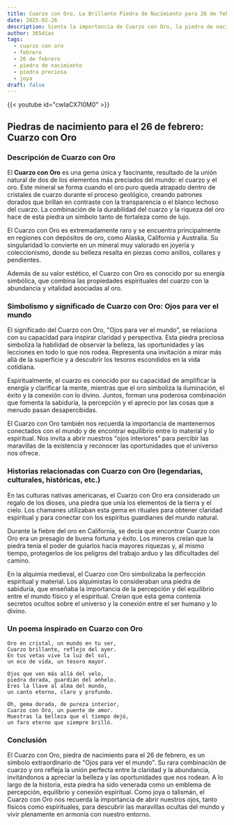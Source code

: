```yaml
---
title: Cuarzo con Oro, La Brillante Piedra de Nacimiento para 26 de febrero
date: 2025-02-26
description: Sienta la importancia de Cuarzo con Oro, la piedra de nacimiento de 26 de febrero que simboliza Ojos para ver el mundo. Deje que su belleza y significado iluminen su día.
author: 365días
tags:
  - cuarzo con oro
  - febrero
  - 26 de febrero
  - piedra de nacimiento
  - piedra preciosa
  - joya
draft: false
---
```


{{< youtube id="cwIaCX7I0M0" >}}

## Piedras de nacimiento para el 26 de febrero: Cuarzo con Oro

### Descripción de Cuarzo con Oro

El **Cuarzo con Oro** es una gema única y fascinante, resultado de la unión natural de dos de los elementos más preciados del mundo: el cuarzo y el oro. Este mineral se forma cuando el oro puro queda atrapado dentro de cristales de cuarzo durante el proceso geológico, creando patrones dorados que brillan en contraste con la transparencia o el blanco lechoso del cuarzo. La combinación de la durabilidad del cuarzo y la riqueza del oro hace de esta piedra un símbolo tanto de fortaleza como de lujo.

El Cuarzo con Oro es extremadamente raro y se encuentra principalmente en regiones con depósitos de oro, como Alaska, California y Australia. Su singularidad lo convierte en un mineral muy valorado en joyería y coleccionismo, donde su belleza resalta en piezas como anillos, collares y pendientes.

Además de su valor estético, el Cuarzo con Oro es conocido por su energía simbólica, que combina las propiedades espirituales del cuarzo con la abundancia y vitalidad asociadas al oro.

### Simbolismo y significado de Cuarzo con Oro: Ojos para ver el mundo

El significado del Cuarzo con Oro, "Ojos para ver el mundo", se relaciona con su capacidad para inspirar claridad y perspectiva. Esta piedra preciosa simboliza la habilidad de observar la belleza, las oportunidades y las lecciones en todo lo que nos rodea. Representa una invitación a mirar más allá de la superficie y a descubrir los tesoros escondidos en la vida cotidiana.

Espiritualmente, el cuarzo es conocido por su capacidad de amplificar la energía y clarificar la mente, mientras que el oro simboliza la iluminación, el éxito y la conexión con lo divino. Juntos, forman una poderosa combinación que fomenta la sabiduría, la percepción y el aprecio por las cosas que a menudo pasan desapercibidas.

El Cuarzo con Oro también nos recuerda la importancia de mantenernos conectados con el mundo y de encontrar equilibrio entre lo material y lo espiritual. Nos invita a abrir nuestros "ojos interiores" para percibir las maravillas de la existencia y reconocer las oportunidades que el universo nos ofrece.

### Historias relacionadas con Cuarzo con Oro (legendarias, culturales, históricas, etc.)

En las culturas nativas americanas, el Cuarzo con Oro era considerado un regalo de los dioses, una piedra que unía los elementos de la tierra y el cielo. Los chamanes utilizaban esta gema en rituales para obtener claridad espiritual y para conectar con los espíritus guardianes del mundo natural.

Durante la fiebre del oro en California, se decía que encontrar Cuarzo con Oro era un presagio de buena fortuna y éxito. Los mineros creían que la piedra tenía el poder de guiarlos hacia mayores riquezas y, al mismo tiempo, protegerlos de los peligros del trabajo arduo y las dificultades del camino.

En la alquimia medieval, el Cuarzo con Oro simbolizaba la perfección espiritual y material. Los alquimistas lo consideraban una piedra de sabiduría, que enseñaba la importancia de la percepción y del equilibrio entre el mundo físico y el espiritual. Creían que esta gema contenía secretos ocultos sobre el universo y la conexión entre el ser humano y lo divino.

### Un poema inspirado en Cuarzo con Oro

```
Oro en cristal, un mundo en tu ser,  
Cuarzo brillante, reflejo del ayer.  
En tus vetas vive la luz del sol,  
un eco de vida, un tesoro mayor.  

Ojos que ven más allá del velo,  
piedra dorada, guardián del anhelo.  
Eres la llave al alma del mundo,  
un canto eterno, claro y profundo.  

Oh, gema dorada, de pureza interior,  
Cuarzo con Oro, un puente de amor.  
Muestras la belleza que el tiempo dejó,  
un faro eterno que siempre brilló.
```

### Conclusión

El Cuarzo con Oro, piedra de nacimiento para el 26 de febrero, es un símbolo extraordinario de "Ojos para ver el mundo". Su rara combinación de cuarzo y oro refleja la unión perfecta entre la claridad y la abundancia, invitándonos a apreciar la belleza y las oportunidades que nos rodean. A lo largo de la historia, esta piedra ha sido venerada como un emblema de percepción, equilibrio y conexión espiritual. Como joya o talismán, el Cuarzo con Oro nos recuerda la importancia de abrir nuestros ojos, tanto físicos como espirituales, para descubrir las maravillas ocultas del mundo y vivir plenamente en armonía con nuestro entorno.